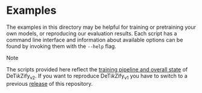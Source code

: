 # Examples
The examples in this directory may be helpful for training or pretraining your
own models, or reproducing our evaluation results. Each script has a command
line interface and information about available options can be found by invoking
them with the `--help` flag.

> [!NOTE]
> The scripts provided here reflect the [training pipeline and overall
> state](https://huggingface.co/nllg/detikzify-v2-8b-preview#model-card-for-detikzifyv2-8b)
> of DeTi*k*Zify<sub>v2</sub>. If you want to reproduce
> DeTi*k*Zify<sub>v1</sub> you have to switch to a previous
> [release](https://github.com/potamides/DeTikZify/releases) of this
> repository.
